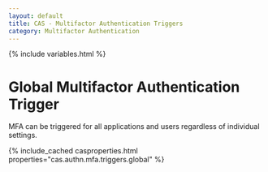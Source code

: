 ```yaml
---
layout: default
title: CAS - Multifactor Authentication Triggers
category: Multifactor Authentication
---
```


{% include variables.html %}

# Global Multifactor Authentication Trigger

MFA can be triggered for all applications and users regardless of individual settings.

{% include_cached casproperties.html properties="cas.authn.mfa.triggers.global" %}

